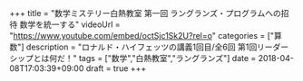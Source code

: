 +++
title =  "数学ミステリー白熱教室 第一回 ラングランズ・プログラムへの招待 数学を統一する"
videoUrl = "https://www.youtube.com/embed/octSjc1Sk2U?rel=o"
categories = ["算数"]
description = "ロナルド・ハイフェッツの講義1回目/全6回 第1回リーダーシップとは何だ！"
tags = ["数学","白熱教室","ラングランズ"]
date = 2018-04-08T17:03:39+09:00
draft = true
+++

